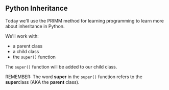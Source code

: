 ## Python Inheritance

Today we'll use the PRIMM method for learning programming to learn more about inheritance in Python.

We'll work with:

- a parent class
- a child class
- the `super()` function

The `super()` function will be added to our child class.

REMEMBER: The word **super** in the `super()` function refers to the **super**class (AKA the **parent** class).


